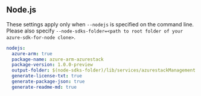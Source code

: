 ## Node.js

These settings apply only when `--nodejs` is specified on the command line.
Please also specify `--node-sdks-folder=<path to root folder of your azure-sdk-for-node clone>`.

``` yaml $(nodejs)
nodejs:
  azure-arm: true
  package-name: azure-arm-azurestack
  package-version: 1.0.0-preview
  output-folder: $(node-sdks-folder)/lib/services/azurestackManagement
  generate-license-txt: true
  generate-package-json: true
  generate-readme-md: true
```
